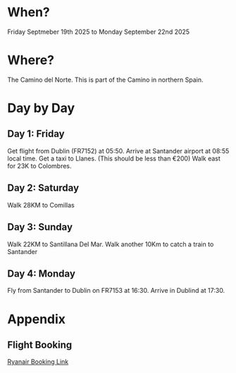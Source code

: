 # When?

Friday Septmeber 19th 2025 to Monday September 22nd 2025

# Where?

The Camino del Norte. This is part of the Camino in northern Spain.

# Day by Day

## Day 1: Friday

Get flight from Dublin (FR7152) at 05:50.
Arrive at Santander airport at 08:55 local time.
Get a taxi to Llanes. (This should be less than €200)
Walk east for 23K to Colombres.

## Day 2: Saturday
Walk 28KM to Comillas

## Day 3: Sunday
Walk 22KM to Santillana Del Mar.
Walk another 10Km to catch a train to Santander

## Day 4: Monday
Fly from Santander to Dublin on FR7153 at 16:30. Arrive in Dublind at 17:30.

# Appendix

## Flight Booking
[Ryanair Booking Link](https://www.ryanair.com/gb/en/trip/flights/select?adults=3&teens=0&children=0&infants=0&dateOut=2025-09-19&dateIn=2025-09-22&isConnectedFlight=false&discount=0&isReturn=true&promoCode=&originIata=DUB&destinationIata=SDR&tpAdults=3&tpTeens=0&tpChildren=0&tpInfants=0&tpStartDate=2025-09-19&tpEndDate=2025-09-22&tpDiscount=0&tpPromoCode=&tpOriginIata=DUB&tpDestinationIata=SDR)